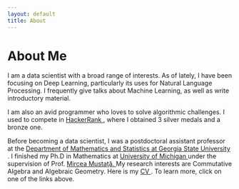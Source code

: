 ```yaml
---
layout: default
title: About
---
```


<div class="AboutPage">
	<h1 class="pageTitle">About Me</h1>
  <div class="About_Image">
	 <img src="{{ '/assets/img/me.jpg' | prepend: site.baseurl }}" alt=""> 
	</div>
  <div class="About_content">
  I am a data scientist with a broad range of interests. As of lately, I have been focusing on Deep Learning, particularly its uses for Natural Language Processing. I frequently give talks about Machine Learning, as well as write introductory material.<br>


  I am also an avid programmer who loves to solve algorithmic challenges. I used to compete in <a href="https://www.hackerrank.com/juan1505"> HackerRank </a>, where I obtained 3 silver medals and a bronze one.  <br>

  
   Before becoming a data scientist, I was a postdoctoral assistant professor at the <a href="http://mathstat.gsu.edu/">Department of Mathematics and Statistics at Georgia State University  </a>. I finished my Ph.D in Mathematics at <a href="http://umich.edu/"> University of Michigan </a> under the supervision of Prof. <a href="http://www.math.lsa.umich.edu/~mmustata/">  Mircea Mustaţă. </a> My research interests are Commutative Algebra and Algebraic Geometry. Here is my <a href="{{ '/assets/img/cv.pdf' | prepend: site.baseurl }}">  CV </a>. To learn more, click on one of the links above.
  </div>
</div>
